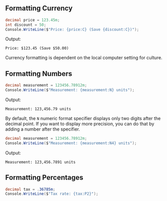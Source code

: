 ## Formatting Currency

```cs
decimal price = 123.45m;
int discount = 50;
Console.WriteLine($"Price: {price:C} (Save {discount:C})");
```
Output:
```
Price: $123.45 (Save $50.00)
```

Currency formatting is dependent on the local computer setting for culture.

## Formatting Numbers

```cs
decimal measurement = 123456.78912m;
Console.WriteLine($"Measurement: {measurement:N} units");
```
Output:
```
Measurement: 123,456.79 units
```

By default, the `N` numeric format specifier displays only two digits after the decimal point. If you want to display more precision, you can do that by adding a number after the specifier.

```cs
decimal measurement = 123456.78912m;
Console.WriteLine($"Measurement: {measurement:N4} units");
```
Output:
```
Measurement: 123,456.7891 units
```

## Formatting Percentages
```cs
decimal tax = .36785m;
Console.WriteLine($"Tax rate: {tax:P2}");
```